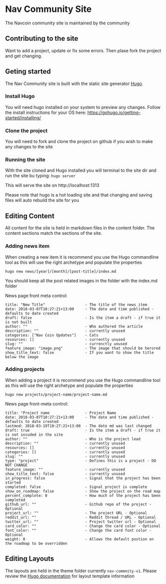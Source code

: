 # Nav Community Site
The Navcoin community site is maintained by the community

## Contributing to the site
Want to add a project, update or fix some errors. Then plase fork the project and get changing.

## Geting started
The Nav Community site is built with the static site generator [Hugo](https://gohugo.io/). 

### Install Hugo
You will need hugo installed on your system to preview any changes. Follow the install instructions for your OS here: 
https://gohugo.io/getting-started/installing/

### Clone the project
You will need to fork and clone the project on github if you wish to make any changes to the site

### Running the site
With the site cloned and Hugo installed you will terminal to the site dir and run the site bu typing:
```hugo server```

This will serve the site on http://localhost:1313

Please note that hugo is a hot loading site and that changing and saving files will auto rebuild the site for you

## Editing Content
All content for the site is held in markdown files in the content folder. The content sections match the sections of the site.

### Adding news item
When creating a new item it is recommend you use the Hugo commandline tool as this will use the right archetype and populate the properties

`hugo new news/[year]/[month]/[post-title]/index.md`

You should keep all the post related images in the folder with the index.md folder

News page front meta control:

```
title: "New Title"                  - The title of the news item
date: 2018-03-07T10:27:21+13:00     - The date and time published - defaults to date created
draft: false                        - Is the item a draft - if true it is not built
author: ""                          - Who authored the article
description: ""                     - currently unused
categories: ["Nav Coin Updates"]    - Cats
resources: []                       - currently unused
slug: ""                            - currenctly unused
feature_image: "image.png"          - The image that should be herored 
show_title_text: false              - If you want to show the title below the image
```

### Adding projects
When adding a project it is recommend you use the Hugo commandline tool as this will use the right archetype and populate the properties

`hugo new projects/project-name/project-name.md`

News page front-meta control:
```
title: "Project name                - Project Name
date: 2018-03-07T10:27:21+13:00     - The date and time published - defaults to date created        
lastmod: 2018-03-19T10:27:21+13:00  - The date md was last changed
draft: true                         - Is the item a draft - if true it is not incuded in the site
author: ""                          - Who is the project lead
description: ""                     - currently unused
resources: []                       - currently unused
categories: []                      - currently unused
slug: ""                            - currently unused
type: "project"                     - Defines this is a project - DO NOT CHANGE
feature_image: ""                   - currently unused
show_title_text: false              - currently unused
in_progress: false                  - Signal that the project has been started
completed: false                    - Signal project is complete
show_on_roadmap: false              - Show the project on the road map
percent_complete: 0                 - How much of the project has been completed
github_url: ""                      - Github repo of the project - Optional
project_url: ""                     - The project URL - Optional
reddit_url: ""                      - Reddit thread / URL - Optional
twitter_url: ""                     - Project twitter url - Optional
card_color: ""                      - Change the card color - Optional
font_color: ""                      - Change the card font color - Optional
weight: 0                           - Allows the default postion on the roadmap to be overridden
```
## Editing Layouts
The layouts are held in the theme folder currently `nav-commnity-v1`. Please review the [Hugo documentation](https://gohugo.io/documentation/) for layout template information

